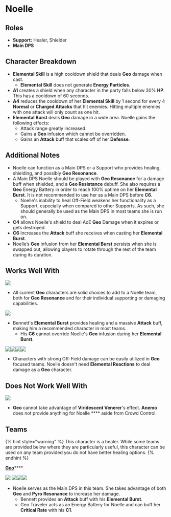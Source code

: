 # Noelle

## **Roles**

* **Support:** Healer, Shielder
* **Main DPS**

## **Character Breakdown**

* **Elemental Skill** is a high cooldown shield that deals **Geo** damage when cast.
  * **Elemental Skill** does not generate **Energy Particles**.
* **A1** creates a shield when any character in the party falls below 30% **HP**. This has a cooldown of 60 seconds.
* **A4** reduces the cooldown of her **Elemental Skill** by 1 second for every 4 **Normal** or **Charged Attacks** that hit enemies. Hitting multiple enemies with one attack will only count as one hit.
* **Elemental Burst** deals **Geo** damage in a wide area. Noelle gains the following effects:
  * Attack range greatly increased.
  * Gains a **Geo** infusion which cannot be overridden.
  * Gains an **Attack** buff that scales off of her **Defense**.

## **Additional Notes**

* Noelle can function as a Main DPS or a Support who provides healing, shielding, and possibly **Geo Resonance**.
* A Main DPS Noelle should be played with **Geo Resonance** for a damage buff when shielded, and a **Geo Resistance** debuff. She also requires a **Geo** Energy Battery in order to reach 100% uptime on her **Elemental Burst**. It is not recommended to use her as a Main DPS before **C6**.
  * Noelle's inability to heal Off-Field weakens her functionality as a Support, especially when compared to other Supports. As such, she should generally be used as the Main DPS in most teams she is run on.
* **C4** allows Noelle's shield to deal AoE **Geo** Damage when it expires or gets destroyed.
* **C6** Increases the **Attack** buff she receives when casting her **Elemental Burst**.
* Noelle’s **Geo** infusion from her **Elemental Burst** persists when she is swapped out, allowing players to rotate through the rest of the team during its duration.

## **Works Well With**

****![](../../.gitbook/assets/Element\_Geo.webp)****

* All current **Geo** characters are solid choices to add to a Noelle team, both for **Geo Resonance** and for their individual supporting or damaging capabilities.

![](../../.gitbook/assets/UI\_AvatarIcon\_Bennett.png)

* Bennett's **Elemental Burst** provides healing and a massive **Attack** buff, making him a recommended character in most teams.
  * His **C6** cannot override Noelle's **Geo** infusion during her **Elemental Burst**.

![](../../.gitbook/assets/UI\_AvatarIcon\_Beidou.png)![](../../.gitbook/assets/UI\_AvatarIcon\_Fischl.png)![](../../.gitbook/assets/UI\_AvatarIcon\_Xingqiu.png)![](../../.gitbook/assets/UI\_AvatarIcon\_Xiangling.png)

* Characters with strong Off-Field damage can be easily utilized in **Geo** focused teams. Noelle doesn't need **Elemental Reactions** to deal damage as a **Geo** character.

## **Does Not Work Well With**

****![](../../.gitbook/assets/Element\_Anemo.webp)****

* **Geo** cannot take advantage of **Viridescent Venerer**'s effect. **Anemo** does not provide anything for Noelle **** aside from Crowd Control.

## **Teams**

{% hint style="warning" %}
This character is a healer. While some teams are provided below where they are particularly useful, this character can be used on any team provided you do not have better healing options.
{% endhint %}

[**Geo**](../../teams/geo.md)****

[![](../../.gitbook/assets/UI\_AvatarIcon\_Noelle.png)](noelle.md) ![](../../.gitbook/assets/UI\_AvatarIcon\_Aether\_Geo.png)![](../../.gitbook/assets/UI\_AvatarIcon\_Xiangling.png)![](../../.gitbook/assets/UI\_AvatarIcon\_Bennett.png)

* Noelle serves as the Main DPS in this team. She takes advantage of both **Geo** and **Pyro** **Resonance** to increase her damage.
  * Bennett provides an **Attack** buff with his **Elemental Burst**.
  * Geo Traveler acts as an Energy Battery for Noelle and can buff her **Critical Rate** with his **C1**.
